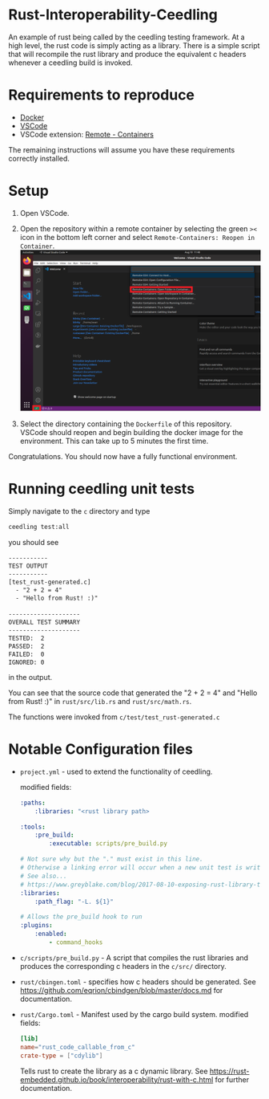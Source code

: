 # Rust-Interoperability-Ceedling
An example of rust being called by the ceedling testing framework. At a high level, the rust code is simply acting as a library. There is a simple script that will recompile the rust library and produce the equivalent c headers whenever a ceedling build is invoked.

# Requirements to reproduce
- [Docker](https://docs.docker.com/engine/install/)
- [VSCode](https://code.visualstudio.com/)
- VSCode extension: [Remote - Containers](https://marketplace.visualstudio.com/items?itemName=ms-vscode-remote.remote-containers)

The remaining instructions will assume you have these requirements correctly installed.

# Setup

1. Open VSCode.

2. Open the repository within a remote container by selecting the green `><` icon in the bottom left corner and select `Remote-Containers: Reopen in Container`. ![remote container](images/open_remote_container.png)

3. Select the directory containing the `Dockerfile` of this repository. VSCode should reopen and begin building the docker image for the environment. This can take up to 5 minutes the first time.

Congratulations. You should now have a fully functional environment.

# Running ceedling unit tests
Simply navigate to the `c` directory and type

```bash
ceedling test:all
```

you should see 

```
-----------
TEST OUTPUT
-----------
[test_rust-generated.c]
  - "2 + 2 = 4"
  - "Hello from Rust! :)"

--------------------
OVERALL TEST SUMMARY
--------------------
TESTED:  2
PASSED:  2
FAILED:  0
IGNORED: 0
```
in the output.

You can see that the source code that generated the "2 + 2 = 4" and "Hello from Rust! :)" in `rust/src/lib.rs` and `rust/src/math.rs`.

The functions were invoked from `c/test/test_rust-generated.c`

# Notable Configuration files
- `project.yml` - used to extend the functionality of ceedling.

    modified fields:
    ```yml
    :paths:
        :libraries: "<rust library path>
    ```
    ```yml
    :tools:
        :pre_build:
            :executable: scripts/pre_build.py
    ```
    ```yml
    # Not sure why but the "." must exist in this line.
    # Otherwise a linking error will occur when a new unit test is written.
    # See also...
    # https://www.greyblake.com/blog/2017-08-10-exposing-rust-library-to-c/
    :libraries:
        :path_flag: "-L. ${1}"
    ```
    ```yml
    # Allows the pre_build hook to run
    :plugins:
        :enabled:
            - command_hooks
    ```

- `c/scripts/pre_build.py` -  A script that compiles the rust libraries and produces the corresponding c headers in the `c/src/` directory.

- `rust/cbingen.toml` - specifies how c headers should be generated. See https://github.com/eqrion/cbindgen/blob/master/docs.md for documentation.

- `rust/Cargo.toml` - Manifest used by the cargo build system.
    modified fields: 
    ```toml
    [lib]
    name="rust_code_callable_from_c"
    crate-type = ["cdylib"]
    ```
    Tells rust to create the library as a c dynamic library. See https://rust-embedded.github.io/book/interoperability/rust-with-c.html for further documentation.

